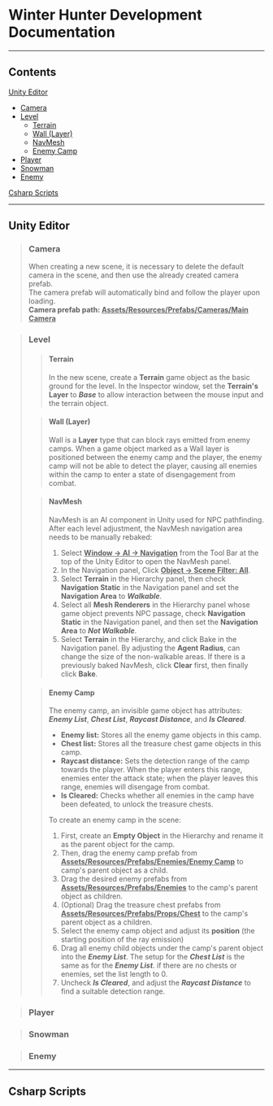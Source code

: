 # Winter Hunter Development Documentation
***
## Contents
[Unity Editor](#unity-editor)
+ [Camera](#camera)
+ [Level](#level)
  + [Terrain](#terrain)
  + [Wall (Layer)](#wall-layer)
  + [NavMesh](#navmesh)
  + [Enemy Camp](#enemy-camp)
+ [Player](#player)
+ [Snowman](#snowman)
+ [Enemy](#enemy)

[Csharp Scripts](#csharp-scripts)
***

## Unity Editor

> ### Camera
> When creating a new scene, it is necessary to delete the default camera in the scene, and then use the already created camera prefab.  
> The camera prefab will automatically bind and follow the player upon loading.  
> **Camera prefab path: <u>Assets/Resources/Prefabs/Cameras/Main Camera</u>**

> ### Level
> > #### Terrain
> > In the new scene, create a **Terrain** game object as the basic ground for the level. 
> > In the Inspector window, set the **Terrain's Layer** to ***Base*** to allow interaction between the mouse input and the terrain object.
>
> > #### Wall (Layer)
> > Wall is a **Layer** type that can block rays emitted from enemy camps. 
> > When a game object marked as a Wall layer is positioned between the enemy camp and the player, the enemy camp will not be able to detect the player, causing all enemies within the camp to enter a state of disengagement from combat.
> 
> > #### NavMesh
> > NavMesh is an AI component in Unity used for NPC pathfinding. 
> > After each level adjustment, the NavMesh navigation area needs to be manually rebaked:
> > 1. Select <u>**Window -> AI -> Navigation**</u> from the Tool Bar at the top of the Unity Editor to open the NavMesh panel. 
> > 2. In the Navigation panel, Click <u>**Object -> Scene Filter: All**</u>. 
> > 3. Select **Terrain** in the Hierarchy panel, then check **Navigation Static** in the Navigation panel and set the **Navigation Area** to ***Walkable***. 
> > 4. Select all **Mesh Renderers** in the Hierarchy panel whose game object prevents NPC passage, check **Navigation Static** in the Navigation panel, and then set the **Navigation Area** to ***Not Walkable***. 
> > 5. Select **Terrain** in the Hierarchy, and click Bake in the Navigation panel. By adjusting the **Agent Radius**, can change the size of the non-walkable areas. If there is a previously baked NavMesh, click **Clear** first, then finally click **Bake**.
>
> > #### Enemy Camp
> > The enemy camp, an invisible game object has attributes: ***Enemy List***, ***Chest List***, ***Raycast Distance***, and ***Is Cleared***.
> > + **Enemy list:** Stores all the enemy game objects in this camp. 
> > + **Chest list:** Stores all the treasure chest game objects in this camp. 
> > + **Raycast distance:** Sets the detection range of the camp towards the player. When the player enters this range, enemies enter the attack state; when the player leaves this range, enemies will disengage from combat. 
> > + **Is Cleared:** Checks whether all enemies in the camp have been defeated, to unlock the treasure chests. 
> > 
> > To create an enemy camp in the scene:
> > 1. First, create an **Empty Object** in the Hierarchy and rename it as the parent object for the camp.
> > 2. Then, drag the enemy camp prefab from <u>**Assets/Resources/Prefabs/Enemies/Enemy Camp**</u> to camp's parent object as a child.
> > 3. Drag the desired enemy prefabs from <u>**Assets/Resources/Prefabs/Enemies**</u> to the camp's parent object as children.
> > 4. (Optional) Drag the treasure chest prefabs from <u>**Assets/Resources/Prefabs/Props/Chest**</u> to the camp's parent object as a children.
> > 5. Select the enemy camp object and adjust its **position** (the starting position of the ray emission)
> > 6. Drag all enemy child objects under the camp's parent object into the ***Enemy List***. The setup for the ***Chest List*** is the same as for the ***Enemy List***. if there are no chests or enemies, set the list length to 0.
> > 7. Uncheck ***Is Cleared***, and adjust the ***Raycast Distance*** to find a suitable detection range.

> ### Player

> ### Snowman

> ### Enemy
***

## Csharp Scripts